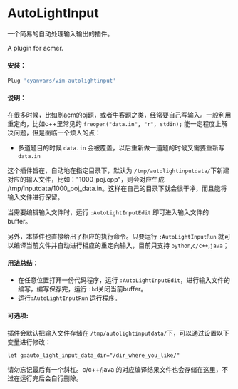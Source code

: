 # AutoLightInput
一个简易的自动处理输入输出的插件。

A plugin for acmer.

#### 安装：

```groovy
Plug 'cyanvars/vim-autolightinput'
```

#### 说明：

在很多时候，比如刷acm的oj题，或者牛客题之类，经常要自己写输入。一般利用重定向，比如c++里常见的 `freopen("data.in", "r", stdin);` 能一定程度上解决问题，但是面临一个烦人的点：

+ 多道题目的时候 `data.in` 会被覆盖，以后重新做一道题的时候又需要重新写 `data.in`

这个插件旨在，自动地在指定目录下，默认为 `/tmp/autolightinputdata/`下新建对应的输入文件，比如："1000_poj.cpp"，则会对应生成 /tmp/inputdata/1000_poj_data.in。这样在自己的目录下就会很干净，而且能将输入文件进行保留。

当需要编辑输入文件时，运行 `:AutoLightInputEdit` 即可进入输入文件的buffer。


另外，本插件也直接给出了相应的执行命令。只要运行 `:AutoLightInputRun` 就可以编译当前文件并自动进行相应的重定向输入，目前只支持 `python`,`c/c++`,`java`；


#### 用法总结：

+ 在任意位置打开一份代码程序，运行 `:AutoLightInputEdit`，进行输入文件的编写，编写保存完，运行 `:bd`关闭当前buffer。
+ 运行`:AutoLightInputRun` 运行程序。


#### 可选项:

插件会默认把输入文件存储在 `/tmp/autolightinputdata/`下，可以通过设置以下变量进行修改：

```shell
let g:auto_light_input_data_dir="/dir_where_you_like/"
```

请勿忘记最后有一个斜杠。c/c++/java 的对应编译结果文件也会存储在这里，不过在运行完后会自行删除。
